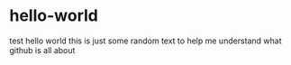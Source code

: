 # hello-world
test hello world 
this is just some random text to help me understand what github is all about
